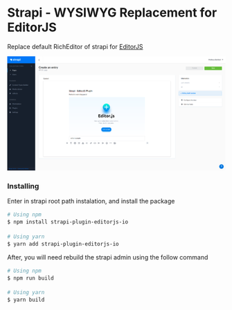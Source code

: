# Strapi - WYSIWYG Replacement for EditorJS

Replace default RichEditor of strapi for [EditorJS](https://editorjs.io/)

![Example of plugin](./static/example.png)

### Installing
Enter in strapi root path instalation, and install the package


```bash
# Using npm
$ npm install strapi-plugin-editorjs-io

# Using yarn
$ yarn add strapi-plugin-editorjs-io
```

After, you will need rebuild the strapi admin using the follow command


```bash
# Using npm
$ npm run build

# Using yarn
$ yarn build
```
